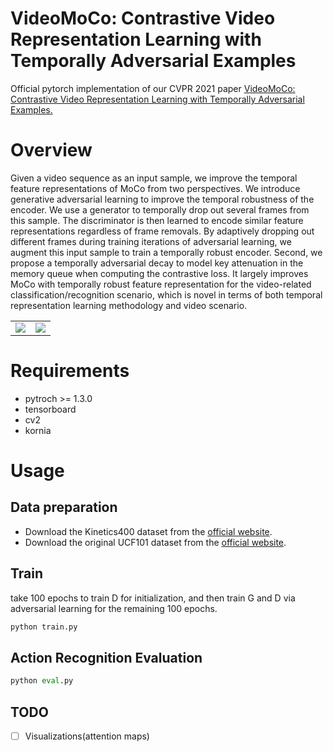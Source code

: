 # VideoMoCo: Contrastive Video Representation Learning with Temporally Adversarial Examples
Official pytorch implementation of our CVPR 2021 paper [VideoMoCo: Contrastive Video Representation Learning with Temporally Adversarial Examples.](https://arxiv.org/abs/2103.05905)
# Overview
Given a video sequence as an input sample, we improve the temporal feature representations of MoCo from two perspectives. We introduce generative adversarial learning to improve the temporal robustness of the encoder. We use a generator to temporally drop out several frames from this sample. The discriminator is then learned to encode similar feature representations regardless of frame removals. By adaptively dropping out different frames during training iterations of adversarial learning, we augment this input sample to train a temporally robust encoder. Second, we propose a temporally adversarial decay to model key attenuation in the memory queue when computing the contrastive loss. It largely improves MoCo with temporally robust feature representation for the video-related classification/recognition scenario, which is novel in terms of both temporal representation learning methodology and video scenario.
<table>
    <tr>
        <td ><center><img src="https://i.loli.net/2021/05/08/2K3ZY9kjC4xe7um.png" /center></td>
        <td ><center><img src="https://i.loli.net/2021/05/08/ZVGAwKk2mIuY1aP.png" /center></td>
    </tr>

</table>

# Requirements
- pytroch >= 1.3.0
- tensorboard
- cv2
- kornia

# Usage

## Data preparation

- Download the Kinetics400 dataset from the [official website](https://deepmind.com/research/open-source/kinetics).
- Download the original UCF101 dataset from the [official website](https://www.crcv.ucf.edu/data/UCF101.php).


## Train
take 100 epochs to train D for initialization, and then train G and D via adversarial learning for the remaining 100 epochs.
```python
python train.py
```
##  Action Recognition Evaluation
```python
python eval.py  
```
## TODO
- [ ] Visualizations(attention maps)
